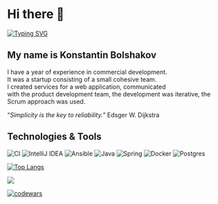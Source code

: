 <h1>Hi there 👋</h1>

 [![Typing SVG](https://readme-typing-svg.herokuapp.com?color=%2336BCF7&lines=I'm+java+software+engineer)](https://git.io/typing-svg)
<h2>My name is Konstantin Bolshakov</h2>
<p>
  I have a year of experience in commercial development. <br>
  It was a startup consisting of a small cohesive team. <br>
  I created services for a web application, communicated <br>
  with the product development team, the development was iterative, the Scrum approach was used.
</p>
<q><i>Simplicity is the key to reliability.</i></q> <site>Edsger W. Dijkstra</site>

<h2>Technologies & Tools</h2>

 ![CI](https://img.shields.io/badge/teamcity-000000.svg?style=for-the-badge&logo=teamcity&logoColor=white) 
 ![IntelliJ IDEA](https://img.shields.io/badge/IntelliJIDEA-000000.svg?style=for-the-badge&logo=intellij-idea&logoColor=white)
 ![Ansible](https://img.shields.io/badge/ansible-%231A1918.svg?style=for-the-badge&logo=ansible&logoColor=white)
 ![Java](https://img.shields.io/badge/java-%23ED8B00.svg?style=for-the-badge&logo=openjdk&logoColor=white)
 ![Spring](https://img.shields.io/badge/spring-%236DB33F.svg?style=for-the-badge&logo=spring&logoColor=white)
 ![Docker](https://img.shields.io/badge/docker-%230db7ed.svg?style=for-the-badge&logo=docker&logoColor=white)
 ![Postgres](https://img.shields.io/badge/postgres-%23316192.svg?style=for-the-badge&logo=postgresql&logoColor=white)

 [![Top Langs](https://github-readme-stats.vercel.app/api/top-langs/?username=bolshakovk&layout=compact)](https://github.com/bolshakovk)

 ![](https://komarev.com/ghpvc/?username=bolshakovk)

 [![codewars](https://www.codewars.com/users/bolshakovk/badges/small)](https://www.codewars.com/users/bolshakovk) 
